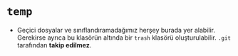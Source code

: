 # `temp`

- Geçici dosyalar ve sınıflandıramadağımız herşey burada yer alabilir. Gerekirse ayrıca bu klasörün altında bir `trash` klasörü oluşturulabilir. `.git` tarafından **takip edilmez**.
